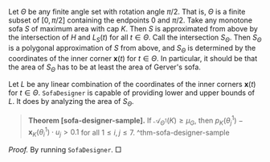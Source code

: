 Let $\Theta$ be any finite angle set with rotation angle $\pi/2$. That is, $\Theta$ is a finite subset of $[0, \pi/2]$ containing the endpoints $0$ and $\pi/2$. Take any monotone sofa $S$ of maximum area with cap $K$. Then $S$ is approximated from above by the intersection of $H$ and $L_S(t)$ for all $t \in \Theta$. Call the intersection $S_\Theta$. Then $S_\Theta$ is a polygonal approximation of $S$ from above, and $S_\Theta$ is determined by the coordinates of the inner corner $\mathbf{x}(t)$ for $t \in \Theta$. In particular, it should be that the area of $S_\Theta$ has to be at least the area of Gerver's sofa.

Let $L$ be any linear combination of the coordinates of the inner corners $\mathbf{x}(t)$ for $t \in \Theta$. `SofaDesigner` is capable of providing lower and upper bounds of $L$. It does by analyzing the area of $S_\Theta$.

> __Theorem [sofa-designer-sample].__ If $\mathcal{A}_{\Theta^1}(K) \geq \mu_G$, then $p_K(\theta^1_j) - \mathbf{x}_K(\theta^1_i) \cdot u_j > 0.1$ for all $1 \leq i, j \leq 7$.  ^thm-sofa-designer-sample

_Proof._ By running `SofaDesigner`. □